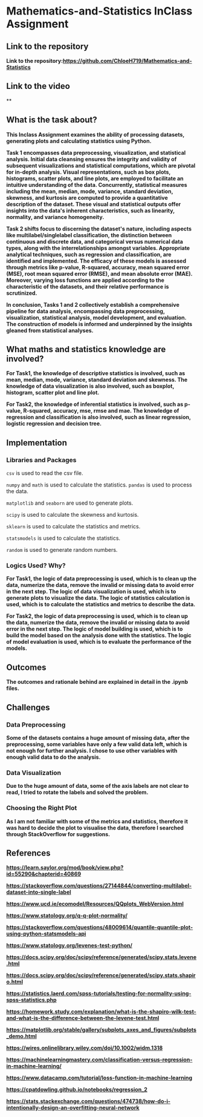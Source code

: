 # Mathematics-and-Statistics InClass Assignment

## Link to the repository

**Link to the repository:https://github.com/ChloeH719/Mathematics-and-Statistics**

## Link to the video

**

## What is the task about?
**This Inclass Assignment examines the ability of processing datasets, generating plots and calculating statistics using Python.**

**Task 1 encompasses data preprocessing, visualization, and statistical analysis. Initial data cleansing ensures the integrity and validity of subsequent visualizations and statistical computations, which are pivotal for in-depth analysis. Visual representations, such as box plots, histograms, scatter plots, and line plots, are employed to facilitate an intuitive understanding of the data. Concurrently, statistical measures including the mean, median, mode, variance, standard deviation, skewness, and kurtosis are computed to provide a quantitative description of the dataset. These visual and statistical outputs offer insights into the data's inherent characteristics, such as linearity, normality, and variance homogeneity.**

**Task 2 shifts focus to discerning the dataset's nature, including aspects like multilabel/singlelabel classification, the distinction between continuous and discrete data, and categorical versus numerical data types, along with the interrelationships amongst variables. Appropriate analytical techniques, such as regression and classification, are identified and implemented. The efficacy of these models is assessed through metrics like p-value, R-squared, accuracy, mean squared error (MSE), root mean squared error (RMSE), and mean absolute error (MAE). Moreover, varying loss functions are applied according to the characteristic of the datasets, and their relative performance is scrutinized.**

**In conclusion, Tasks 1 and 2 collectively establish a comprehensive pipeline for data analysis, encompassing data preprocessing, visualization, statistical analysis, model development, and evaluation. The construction of models is informed and underpinned by the insights gleaned from statistical analyses.**

## What maths and statistics knowledge are involved?

**For Task1, the knowledge of descriptive statistics is involved, such as mean, median, mode, variance, standard deviation and skewness. The knowledge of data visualization is also involved, such as boxplot, histogram, scatter plot and line plot.**

**For Task2, the knowledge of inferential statistics is involved, such as p-value, R-squared, accuracy, mse, rmse and mae. The knowledge of regression and classification is also involved, such as linear regression, logistic regression and decision tree.**

## Implementation

### Libraries and Packages
```csv``` is used to read the csv file.

```numpy``` and ```math``` is used to calculate the statistics.
```pandas``` is used to process the data.

```matplotlib``` and ```seaborn``` are used to generate plots.

```scipy``` is used to calculate the skewness and kurtosis.

```sklearn``` is used to calculate the statistics and metrics.

```statsmodels``` is used to calculate the statistics.

```random``` is used to generate random numbers.

### Logics Used? Why?

**For Task1, the logic of data preprocessing is used, which is to clean up the data, numerize the data, remove the invalid or missing data to avoid error in the next step. The logic of data visualization is used, which is to generate plots to visualize the data. The logic of statistics calculation is used, which is to calculate the statistics and metrics to describe the data.**

**For Task2, the logic of data preprocessing is used, which is to clean up the data, numerize the data, remove the invalid or missing data to avoid error in the next step. The logic of model building is used, which is to build the model based on the analysis done with the statistics. The logic of model evaluation is used, which is to evaluate the performance of the models.**

## Outcomes
**The outcomes and rationale behind are explained in detail in the .ipynb files.**

## Challenges

### Data Preprocessing
**Some of the datasets contains a huge amount of missing data, after the preprocessing, some variables have only a few valid data left, which is not enough for further analysis. I chose to use other variables with enough valid data to do the analysis.**

### Data Visualization
**Due to the huge amount of data, some of the axis labels are not clear to read, I tried to rotate the labels and solved the problem.**

### Choosing the Right Plot
**As I am not familiar with some of the metrics and statistics, therefore it was hard to decide the plot to visualise the data, therefore I searched through StackOverflow for suggestions.**

## References
**https://learn.saylor.org/mod/book/view.php?id=55290&chapterid=40869**

**https://stackoverflow.com/questions/27144844/converting-multilabel-dataset-into-single-label**

**https://www.ucd.ie/ecomodel/Resources/QQplots_WebVersion.html**

**https://www.statology.org/q-q-plot-normality/**

**https://stackoverflow.com/questions/48009614/quantile-quantile-plot-using-python-statsmodels-api**

**https://www.statology.org/levenes-test-python/**

**https://docs.scipy.org/doc/scipy/reference/generated/scipy.stats.levene.html**

**https://docs.scipy.org/doc/scipy/reference/generated/scipy.stats.shapiro.html**

**https://statistics.laerd.com/spss-tutorials/testing-for-normality-using-spss-statistics.php**

**https://homework.study.com/explanation/what-is-the-shapiro-wilk-test-and-what-is-the-difference-between-the-levene-test.html**

**https://matplotlib.org/stable/gallery/subplots_axes_and_figures/subplots_demo.html**

**https://wires.onlinelibrary.wiley.com/doi/10.1002/widm.1318**

**https://machinelearningmastery.com/classification-versus-regression-in-machine-learning/**

**https://www.datacamp.com/tutorial/loss-function-in-machine-learning**

**https://cpatdowling.github.io/notebooks/regression_2**

**https://stats.stackexchange.com/questions/474738/how-do-i-intentionally-design-an-overfitting-neural-network**